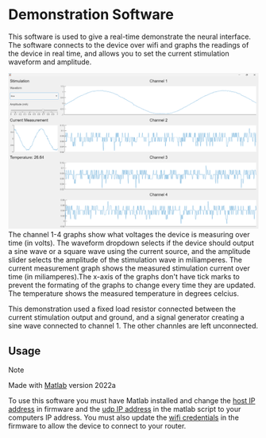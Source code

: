 # Demonstration Software

This software is used to give a real-time demonstrate the neural interface. The software connects to the device over wifi and graphs the readings of the device in real time, and allows you to set the current stimulation waveform and amplitude.

![Software Example](/Figures/current_measurement_sine.png)
The channel 1-4 graphs show what voltages the device is measuring over time (in volts). The waveform dropdown selects if the device should output a sine wave or a square wave using the current source, and the amplitude slider selects the amplitude of the stimulation wave in miliamperes. The current measurement graph shows the measured stimulation current over time (in miliamperes).The x-axis of the graphs don't have tick marks to prevent the formating of the graphs to change every time they are updated. The temperature shows the measured temperature in degrees celcius.

This demonstration used a fixed load resistor connected between the current stimulation output and ground, and a signal generator creating a sine wave connected to channel 1. The other channles are left unconnected.

## Usage
>[!note]
>Made with [Matlab](https://www.mathworks.com/products/matlab.html) version 2022a 

To use this software you must have Matlab installed and change the [host IP address](https://github.com/Owen-Leishman/ECE5780_Mini_Project/blob/515b5f4717a34815e817afd9543e5ca668a39d97/Firmware/Neural_Demo/main/udp.c#L21C30-L21C43) in firmware and the [udp IP address](https://github.com/Owen-Leishman/ECE5780_Mini_Project/blob/515b5f4717a34815e817afd9543e5ca668a39d97/Software/neural_ui_udp.m#L6C32-L6C47) in the matlab script to your computers IP address. You must also update the [wifi credentials](https://github.com/Owen-Leishman/ECE5780_Mini_Project/blob/515b5f4717a34815e817afd9543e5ca668a39d97/Firmware/Neural_Demo/main/wifi.c#L16C1-L17C29) in the firmware to allow the device to connect to your router.

